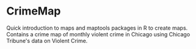 CrimeMap
========

Quick introduction to maps and maptools packages in R to create maps. Contains a crime map of monthly violent crime in Chicago using Chicago Tribune's data on Violent Crime.
